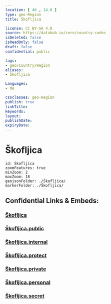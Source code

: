 ```yaml
---
location: [ 46 , 14.6 ] 
type: geo-Region
title: Škofljica

license: CC BY-SA 4.0
source: https://datahub.io/core/country-codes
isDeleted: false
isReadOnly: false
draft: false
confidential: public

tags:
- geo/Country/Region
aliases:
- Škofljica

Languages:
- de

cssclasses: geo-Region
publish: true
linkTitle: 
keywords: 
layout: 
publishDate: 
expiryDate: 
---
```


# Škofljica

```leaflet
id: Škofljica
zoomFeatures: true 
minZoom: 2 
maxZoom: 18
geojsonFolder: ./Škofljica/
markerFolder: ./Škofljica/
```


## Confidential Links & Embeds: 

### [Škofljica](/_Standards/Earth/Continent/Europe/Europe~Central/Slovenia/Regions~Slovenia/Osrednje_slovenska/counties~Osrednjeslovenska/Škofljica.md) 

### [Škofljica.public](/_public/Earth/Continent/Europe/Europe~Central/Slovenia/Regions~Slovenia/Osrednje_slovenska/counties~Osrednjeslovenska/Škofljica.public.md) 

### [Škofljica.internal](/_internal/Earth/Continent/Europe/Europe~Central/Slovenia/Regions~Slovenia/Osrednje_slovenska/counties~Osrednjeslovenska/Škofljica.internal.md) 

### [Škofljica.protect](/_protect/Earth/Continent/Europe/Europe~Central/Slovenia/Regions~Slovenia/Osrednje_slovenska/counties~Osrednjeslovenska/Škofljica.protect.md) 

### [Škofljica.private](/_private/Earth/Continent/Europe/Europe~Central/Slovenia/Regions~Slovenia/Osrednje_slovenska/counties~Osrednjeslovenska/Škofljica.private.md) 

### [Škofljica.personal](/_personal/Earth/Continent/Europe/Europe~Central/Slovenia/Regions~Slovenia/Osrednje_slovenska/counties~Osrednjeslovenska/Škofljica.personal.md) 

### [Škofljica.secret](/_secret/Earth/Continent/Europe/Europe~Central/Slovenia/Regions~Slovenia/Osrednje_slovenska/counties~Osrednjeslovenska/Škofljica.secret.md)

